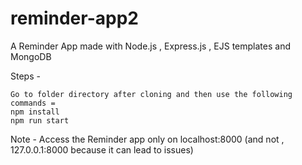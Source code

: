 ﻿# reminder-app2

A Reminder App made with Node.js , Express.js , EJS templates and MongoDB

Steps -

```
Go to folder directory after cloning and then use the following commands =
npm install 
npm run start 
```
Note - Access the Reminder app only on localhost:8000 (and not , 127.0.0.1:8000 because it can lead to issues)


